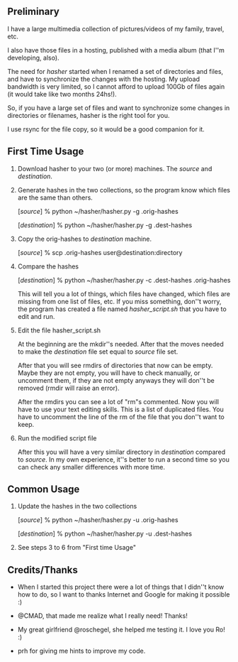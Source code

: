 Preliminary
-----------

I have a large multimedia collection of pictures/videos of my family, travel, etc.

I also have those files in a hosting, published with a media album (that I''m developing, also).

The need for _hasher_ started when I renamed a set of directories and files, and have to 
synchronize the changes with the hosting. My upload bandwidth is very limited, so I cannot 
afford to upload 100Gb of files again (it would take like two months 24hs!).

So, if you have a large set of files and want to synchronize some changes in directories or
filenames, hasher is the right tool for you.

I use rsync for the file copy, so it would be a good companion for it.

First Time Usage
----------------

1) Download hasher to your two (or more) machines. The _source_ and _destination_.

2) Generate hashes in the two collections, so the program know which files are 
   the same than others.

   [_source_] % python ~/hasher/hasher.py -g .orig-hashes

   [_destination_] % python ~/hasher/hasher.py -g .dest-hashes

3) Copy the orig-hashes to _destination_ machine.

   [_source_] % scp .orig-hashes user@destination:directory

4) Compare the hashes

   [_destination_] % python ~/hasher/hasher.py -c .dest-hashes .orig-hashes

   This will tell you a lot of things, which files have changed, which files
   are missing from one list of files, etc. If you miss something, don''t worry,
   the program has created a file named *hasher_script.sh* that you have to 
   edit and run.

5) Edit the file hasher_script.sh

   At the beginning are the mkdir''s needed. After that the moves needed to make
   the _destination_ file set equal to _source_ file set.

   After that you will see rmdirs of directories that now can be empty. Maybe 
   they are not empty, you will have to check manually, or uncomment them, if
   they are not empty anyways they will don''t be removed (rmdir will raise an
   error).

   After the rmdirs you can see a lot of "rm"s commented. Now you will have to
   use your text editing skills. This is a list of duplicated files. You have
   to uncomment the line of the rm of the file that you don''t want to keep.

6) Run the modified script file

   After this you will have a very similar directory in _destination_ compared
   to _source_. In my own experience, it''s better to run a second time so you
   can check any smaller differences with more time.

Common Usage
------------

1) Update the hashes in the two collections

   [_source_] % python ~/hasher/hasher.py -u .orig-hashes

   [_destination_] % python ~/hasher/hasher.py -u .dest-hashes

2) See steps 3 to 6 from "First time Usage" 


Credits/Thanks
--------------

- When I started this project there were a lot of things that I didn''t know
  how to do, so I want to thanks Internet and Google for making it possible :)

- @CMAD, that made me realize what I really need! Thanks!

- My great girlfriend @roschegel, she helped me testing it. I love you Ro! :)

- prh for giving me hints to improve my code.

